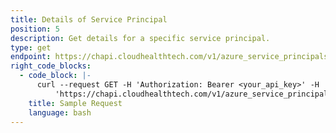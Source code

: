 ```yaml
---
title: Details of Service Principal
position: 5
description: Get details for a specific service principal.
type: get
endpoint: https://chapi.cloudhealthtech.com/v1/azure_service_principals/:sp_id
right_code_blocks:
  - code_block: |-
      curl --request GET -H 'Authorization: Bearer <your_api_key>' -H 'Content-Type: application/json' -d
          'https://chapi.cloudhealthtech.com/v1/azure_service_principals/<sp_id>/'
    title: Sample Request
    language: bash
---
```


